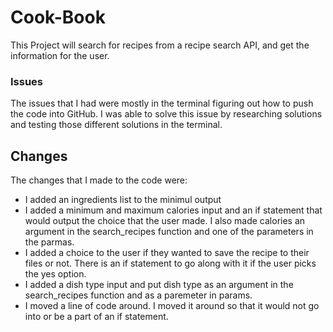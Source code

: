 # Cook-Book
This Project will search for recipes from a recipe search API, and get the information for the user.

### Issues
The issues that I had were mostly in the terminal figuring out how to push the code into GitHub. I was able to solve this issue by researching solutions and testing those different solutions in the terminal.

## Changes
The changes that I made to the code were:
- I added an ingredients list to the minimul output
- I added a minimum and maximum calories input and an if statement that would output the choice that the user made. I also made calories an argument in the search_recipes function and one of the parameters in the parmas.
- I added a choice to the user if they wanted to save the recipe to their files or not. There is an if statement to go along with it if the user picks the yes option.
- I added a dish type input and put dish type as an argument in the search_recipes function and as a paremeter in params.
- I moved a line of code around. I moved it around so that it would not go into or be a part of an if statement.
